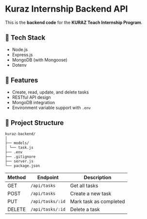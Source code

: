 # Kuraz Internship Backend API

This is the **backend code** for the **KURAZ Teach Internship Program**.

## 🔧 Tech Stack

- Node.js
- Express.js
- MongoDB (with Mongoose)
- Dotenv

## 🚀 Features

- Create, read, update, and delete tasks
- RESTful API design
- MongoDB integration
- Environment variable support with `.env`

## 📂 Project Structure
```bash
kuraz-backend/
│
├── models/
│ └── task.js
├── .env
├── .gitignore
├── server.js
└── package.json
```
| Method | Endpoint         | Description            |
| ------ | ---------------- | ---------------------- |
| GET    | `/api/tasks`     | Get all tasks          |
| POST   | `/api/tasks`     | Create a new task      |
| PUT    | `/api/tasks/:id` | Mark task as completed |
| DELETE | `/api/tasks/:id` | Delete a task          |

